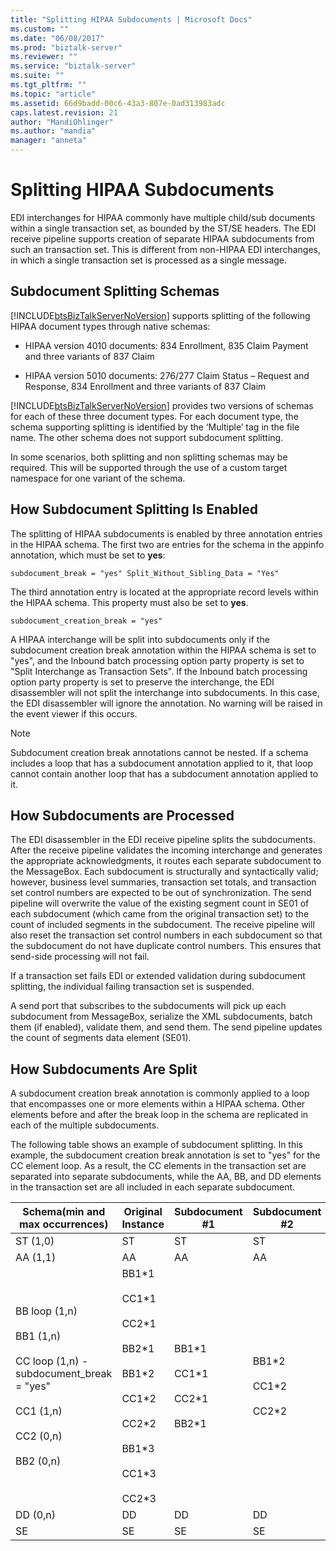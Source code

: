 ```yaml
---
title: "Splitting HIPAA Subdocuments | Microsoft Docs"
ms.custom: ""
ms.date: "06/08/2017"
ms.prod: "biztalk-server"
ms.reviewer: ""
ms.service: "biztalk-server"
ms.suite: ""
ms.tgt_pltfrm: ""
ms.topic: "article"
ms.assetid: 66d9badd-00c6-43a3-807e-0ad313983adc
caps.latest.revision: 21
author: "MandiOhlinger"
ms.author: "mandia"
manager: "anneta"
---
```

# Splitting HIPAA Subdocuments
EDI interchanges for HIPAA commonly have multiple child/sub documents within a single transaction set, as bounded by the ST/SE headers. The EDI receive pipeline supports creation of separate HIPAA subdocuments from such an transaction set. This is different from non-HIPAA EDI interchanges, in which a single transaction set is processed as a single message.  
  
## Subdocument Splitting Schemas  
 [!INCLUDE[btsBizTalkServerNoVersion](../includes/btsbiztalkservernoversion-md.md)] supports splitting of the following HIPAA document types through native schemas:  
  
-   HIPAA version 4010 documents: 834 Enrollment, 835 Claim Payment and three variants of 837 Claim  
  
-   HIPAA version 5010 documents: 276/277 Claim Status – Request and Response, 834 Enrollment and three variants of 837 Claim  
  
 [!INCLUDE[btsBizTalkServerNoVersion](../includes/btsbiztalkservernoversion-md.md)] provides two versions of schemas for each of these three document types. For each document type, the schema supporting splitting is identified by the ‘Multiple’ tag in the file name. The other schema does not support subdocument splitting.  
  
 In some scenarios, both splitting and non splitting schemas may be required. This will be supported through the use of a custom target namespace for one variant of the schema.  
  
## How Subdocument Splitting Is Enabled  
 The splitting of HIPAA subdocuments is enabled by three annotation entries in the HIPAA schema. The first two are  entries for the schema in the appinfo annotation, which must be set to **yes**:  
  
```  
subdocument_break = "yes" Split_Without_Sibling_Data = "Yes"  
```  
  
 The third annotation entry is located at the appropriate record levels within the HIPAA schema. This property must also be set to **yes**.  
  
```  
subdocument_creation_break = "yes"  
```  
  
 A HIPAA interchange will be split into subdocuments only if the subdocument creation break annotation within the HIPAA schema is set to "yes", and the Inbound batch processing option party property is set to "Split Interchange as Transaction Sets". If the Inbound batch processing option party property is set to preserve the interchange, the EDI disassembler will not split the interchange into subdocuments. In this case, the EDI disassembler will ignore the annotation. No warning will be raised in the event viewer if this occurs.  
  
> [!NOTE]
>  Subdocument creation break annotations cannot be nested. If a schema includes a loop that has a subdocument annotation applied to it, that loop cannot contain another loop that has a subdocument annotation applied to it.  
  
## How Subdocuments are Processed  
 The EDI disassembler in the EDI receive pipeline splits the subdocuments. After the receive pipeline validates the incoming interchange and generates the appropriate acknowledgments, it routes each separate subdocument to the MessageBox. Each subdocument is structurally and syntactically valid; however, business level summaries, transaction set totals, and transaction set control numbers are expected to be out of synchronization. The send pipeline will overwrite the value of the existing segment count in SE01 of each subdocument (which came from the original transaction set) to the count of included segments in the subdocument. The receive pipeline will also reset the transaction set control numbers in each subdocument so that the subdocument do not have duplicate control numbers. This ensures that send-side processing will not fail.  
  
 If a transaction set fails EDI or extended validation during subdocument splitting, the individual failing transaction set is suspended.  
  
 A send port that subscribes to the subdocuments will pick up each subdocument from MessageBox, serialize the XML subdocuments, batch them (if enabled), validate them, and send them. The send pipeline updates the count of segments data element (SE01).  
  
## How Subdocuments Are Split  
 A subdocument creation break annotation is commonly applied to a loop that encompasses one or more elements within a HIPAA schema. Other elements before and after the break loop in the schema are replicated in each of the multiple subdocuments.  
  
 The following table shows an example of subdocument splitting. In this example, the subdocument creation break annotation is set to "yes" for the CC element loop. As a result, the CC elements in the transaction set are separated into separate subdocuments, while the AA, BB, and DD elements in the transaction set are all included in each separate subdocument.  
  
|Schema(min and max occurrences)|Original Instance|Subdocument #1|Subdocument #2|Subdocument #3|  
|---------------------------------------|-----------------------|---------------------|---------------------|---------------------|  
|ST (1,0)|ST|ST|ST|ST|  
|AA (1,1)|AA|AA|AA|AA|  
|BB loop (1,n)<br /><br /> BB1 (1,n)<br /><br /> CC loop (1,n) - subdocument_break = "yes"<br /><br /> CC1 (1,n)<br /><br /> CC2 (0,n)<br /><br /> BB2 (0,n)|BB1*1<br /><br /> CC1\*1<br /><br /> CC2\*1<br /><br /> BB2\*1<br /><br /> BB1\*2<br /><br /> CC1\*2<br /><br /> CC2\*2<br /><br /> BB1\*3<br /><br /> CC1\*3<br /><br /> CC2\*3|BB1*1<br /><br /> CC1\*1<br /><br /> CC2\*1<br /><br /> BB2\*1|BB1*2<br /><br /> CC1\*2<br /><br /> CC2\*2|BB1*3<br /><br /> CC1\*3<br /><br /> CC2\*3|  
|DD (0,n)|DD|DD|DD|DD|  
|SE|SE|SE|SE|SE|